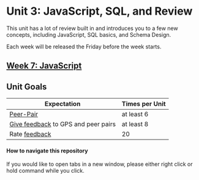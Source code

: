 # Unit 3: JavaScript, SQL, and Review

This unit has a lot of review built in and introduces you to a few new concepts, including JavaScript, SQL basics, and Schema Design.

Each week will be released the Friday before the week starts.

## [Week 7: JavaScript](week-7/README.md)
<!-- ## [Week 8: SQL and Review](week-8/README.md)
## [Week 9: Review](week-9/README.md) -->

## Unit Goals

Expectation | Times per Unit |
------------|----------|
[Peer-Pair](https://github.com/Devbootcamp/phase-0-handbook/blob/master/peer-pairing-sessions.md) | at least 6
[Give feedback](https://socrates.devbootcamp.com/feedback/new) to GPS and peer pairs | at least 8
Rate [feedback](https://socrates.devbootcamp.com/feedback) | 20

#### How to navigate this repository
If you would like to open tabs in a new window, please either right click or hold command while you click.

